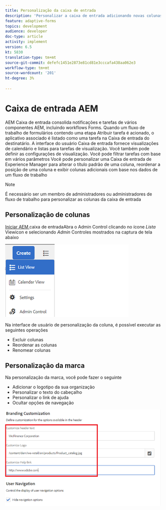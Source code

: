 ```yaml
---
title: Personalização da caixa de entrada
description: 'Personalizar a caixa de entrada adicionando novas colunas com base nos dados do fluxo de trabalho '
feature: adaptive-forms
topics: development
audience: developer
doc-type: article
activity: implement
version: 6.5
kt: 5830
translation-type: tm+mt
source-git-commit: defefc1451e2873e81cd81e3cccafa438aa062e3
workflow-type: tm+mt
source-wordcount: '201'
ht-degree: 3%

---
```


# Caixa de entrada AEM

AEM Caixa de entrada consolida notificações e tarefas de vários componentes AEM, incluindo workflows Forms. Quando um fluxo de trabalho de formulários contendo uma etapa Atribuir tarefa é acionado, o aplicativo associado é listado como uma tarefa na Caixa de entrada do destinatário.
A interface do usuário Caixa de entrada fornece visualizações de calendário e listas para tarefas de visualização. Você também pode definir as configurações de visualização. Você pode filtrar tarefas com base em vários parâmetros
Você pode personalizar uma Caixa de entrada de Experience Manager para alterar o título padrão de uma coluna, reordenar a posição de uma coluna e exibir colunas adicionais com base nos dados de um fluxo de trabalho


>[!NOTE]
>
>É necessário ser um membro de administradores ou administradores de fluxo de trabalho para personalizar as colunas da caixa de entrada

## Personalização de colunas

[Iniciar AEM ](http://localhost:4502/aem/inbox)
caixa de entradaAbra o Admin Control clicando no ícone  _Lista_ Viewicon e selecionando  _Admin_ Controles mostrados na captura de tela abaixo

![controle admin](assets/open-customization.png)

Na interface de usuário de personalização da coluna, é possível executar as seguintes operações

* Excluir colunas
* Reordenar as colunas
* Renomear colunas

## Personalização da marca

Na personalização da marca, você pode fazer o seguinte

* Adicionar o logotipo da sua organização
* Personalizar o texto do cabeçalho
* Personalizar o link de ajuda
* Ocultar opções de navegação

![marca da caixa de entrada](assets/branding-customization.PNG)
